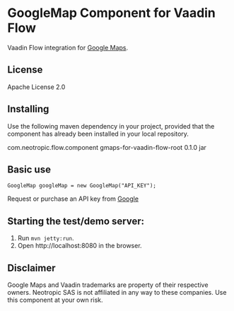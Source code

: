 # GoogleMap Component for Vaadin Flow

Vaadin Flow integration for [Google Maps](https://maps.google.com).

## License

Apache License 2.0

## Installing

Use the following maven dependency in your project, provided that the component has already been installed in your local repository.

<dependency>
    <groupId>com.neotropic.flow.component</groupId>
    <artifactId>gmaps-for-vaadin-flow-root</artifactId>
    <version>0.1.0</version>
    <type>jar</type>
</dependency>

## Basic use
`GoogleMap googleMap = new GoogleMap("API_KEY");`

Request or purchase an API key from [Google](https://developers.google.com/maps/third-party-platforms/wordpress/generate-api-key)

## Starting the test/demo server:
1. Run `mvn jetty:run`.
2. Open http://localhost:8080 in the browser.

## Disclaimer

Google Maps and Vaadin trademarks are property of their respective owners. Neotropic SAS is not affiliated in any way to these companies. Use this component at your own risk.
